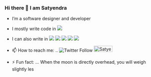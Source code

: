 ### Hi there 👋 I am Satyendra 

<!--
**codifierr/codifierr** is a ✨ _special_ ✨ repository because its `README.md` (this file) appears on your GitHub profile.
-->
- I’m a software designer and developer 
- I mostly write code in <img  src="https://img.shields.io/badge/go-%2300ADD8.svg?&style=plastic&logo=go&logoColor=white"/> 
- I can also write in <img src="https://img.shields.io/badge/python%20-%2314354C.svg?&style=plastic&logo=python&logoColor=white"/> <img src="https://img.shields.io/badge/lua-%232C2D72.svg?&style=plastic&logo=lua&logoColor=white"/> <img src="https://img.shields.io/badge/c%20-%2300599C.svg?&style=plastic&logo=c&logoColor=white"/>  <img src="https://img.shields.io/badge/Java-ED8B00?plastic&logo=Java&logoColor=white"/>  <img src="https://img.shields.io/badge/Rust-ED8B00?plastic&logo=Rust&logoColor=white"/>
- 📫 How to reach me: .. ![Twitter Follow](https://img.shields.io/twitter/follow/enggsatya?label=Satyendra&style=social) <a href="mailto:satyendra.singh3339@gmail.com"><img src="https://img.shields.io/badge/Gmail-D14836?style=plastic&logo=gmail&logoColor=white" alt="Satyendra Email" style="width:60px;height:20px;"></a>


- ⚡ Fun fact: ... When the moon is directly overhead, you will weigh slightly les

